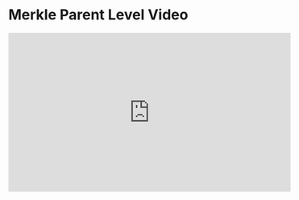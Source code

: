 # Merkle Parent Level Video

<iframe width="560" height="315" src="https://www.youtube.com/embed/nk35zP77-yo?rel=0" frameborder="0" allow="autoplay; encrypted-media" allowfullscreen></iframe>
